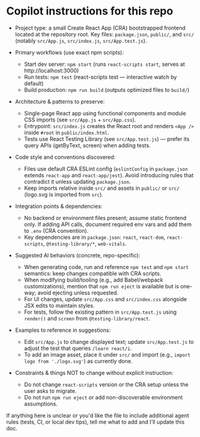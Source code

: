 <!-- .github/copilot-instructions.md
  Purpose: concise, actionable guidance for AI coding agents working on this Create React App project.
  Keep this file short (20-50 lines) and strictly focused on discoverable patterns and commands.
-->

# Copilot instructions for this repo

- Project type: a small Create React App (CRA) bootstrapped frontend located at the repository root. Key files: `package.json`, `public/`, and `src/` (notably `src/App.js`, `src/index.js`, `src/App.test.js`).

- Primary workflows (use exact npm scripts):
  - Start dev server: `npm start` (runs `react-scripts start`, serves at http://localhost:3000)
  - Run tests: `npm test` (react-scripts test — interactive watch by default)
  - Build production: `npm run build` (outputs optimized files to `build/`)

- Architecture & patterns to preserve:
  - Single-page React app using functional components and module CSS imports (see `src/App.js` + `src/App.css`).
  - Entrypoint: `src/index.js` creates the React root and renders `<App />` inside `#root` in `public/index.html`.
  - Tests use React Testing Library (see `src/App.test.js`) — prefer its query APIs (getByText, screen) when adding tests.

- Code style and conventions discovered:
  - Files use default CRA ESLint config (`eslintConfig` in `package.json` extends `react-app` and `react-app/jest`). Avoid introducing rules that contradict it unless updating `package.json`.
  - Keep imports relative inside `src/` and assets in `public/` or `src/` (logo.svg is imported from `src`).

- Integration points & dependencies:
  - No backend or environment files present; assume static frontend only. If adding API calls, document required env vars and add them to `.env` (CRA convention).
  - Key dependencies are in `package.json`: `react`, `react-dom`, `react-scripts`, `@testing-library/*`, `web-vitals`.

- Suggested AI behaviors (concrete, repo-specific):
  - When generating code, run and reference `npm test` and `npm start` semantics: keep changes compatible with CRA scripts.
  - When modifying build/tooling (e.g., add Babel/webpack customizations), mention that `npm run eject` is available but is one-way; avoid ejecting unless requested.
  - For UI changes, update `src/App.css` and `src/index.css` alongside JSX edits to maintain styles.
  - For tests, follow the existing pattern in `src/App.test.js` using `render()` and `screen` from `@testing-library/react`.

- Examples to reference in suggestions:
  - Edit `src/App.js` to change displayed text; update `src/App.test.js` to adjust the test that queries `/learn react/i`.
  - To add an image asset, place it under `src/` and import (e.g., `import logo from './logo.svg'`) as currently done.

- Constraints & things NOT to change without explicit instruction:
  - Do not change `react-scripts` version or the CRA setup unless the user asks to migrate.
  - Do not run `npm run eject` or add non-discoverable environment assumptions.

If anything here is unclear or you'd like the file to include additional agent rules (tests, CI, or local dev tips), tell me what to add and I'll update this doc.
